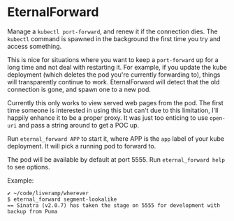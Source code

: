 # EternalForward

Manage a `kubectl port-forward`, and renew it if the connection dies. The `kubectl` command is spawned in the background the first time you try and access something.

This is nice for situations where you want to keep a `port-forward` up for a long time and not deal with restarting it. For example, if you update the kube deployment (which deletes the pod you're currently forwarding to), things will transparently continue to work. EternalForward will detect that the old connection is gone, and spawn one to a new pod.

Currently this only works to view served web pages from the pod. The first time someone is interested in using this but can't due to this limitation, I'll happily enhance it to be a proper proxy. It was just too enticing to use `open-uri` and pass a string around to get a POC up.

Run `eternal_forward APP` to start it, where APP is the `app` label of your kube deployment. It will pick a running pod to forward to.

The pod will be available by default at port 5555. Run `eternal_forward help` to see options.

Example:

```
✔ ~/code/liveramp/wherever
$ eternal_forward segment-lookalike
== Sinatra (v2.0.7) has taken the stage on 5555 for development with backup from Puma
```
